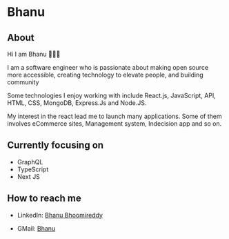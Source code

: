 # Bhanu

## About

Hi I am Bhanu 👋👩‍💻

I am a software engineer who is passionate about making open source more accessible, creating technology to elevate people, and building community

Some technologies I enjoy working with include React.js, JavaScript, API, HTML, CSS, MongoDB, Express.Js and Node.JS.

My interest in the react lead me to launch many applications. Some of them involves eCommerce sites, Management system, Indecision app and so on.

## Currently focusing on

* GraphQL
* TypeScript
* Next JS

## How to reach me

* LinkedIn: [Bhanu Bhoomireddy](https://www.linkedin.com/in/bhanu-bhoomireddy-2017b920a)

* GMail: [Bhanu](bhanureddyb2001@gmail.com)
